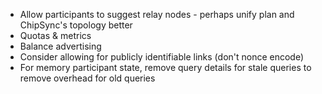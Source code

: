 * Allow participants to suggest relay nodes - perhaps unify plan and ChipSync's topology better
* Quotas & metrics
* Balance advertising
* Consider allowing for publicly identifiable links (don't nonce encode)
* For memory participant state, remove query details for stale queries to remove overhead for old queries
